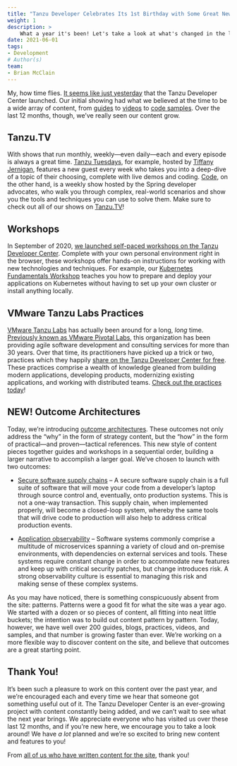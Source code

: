 ```yaml
---
title: "Tanzu Developer Celebrates Its 1st Birthday with Some Great New Features!"
weight: 1
description: >
    What a year it's been! Let's take a look at what's changed in the last 12 months, including a new feature launching today!
date: 2021-06-01
tags:
- Development
# Author(s)
team: 
- Brian McClain
---
```


My, how time flies. [It seems like just yesterday](/blog/a-place-to-build-apps-and-build-skills/) that the Tanzu Developer Center launched. Our initial showing had what we believed at the time to be a wide array of content, from [guides](/guides) to [videos](/videos) to [code samples](/samples). Over the last 12 months, though, we’ve really seen our content grow.

## Tanzu.TV

With shows that run monthly, weekly—even daily—each and every episode is always a great time. [Tanzu Tuesdays](/tv/tanzu-tuesdays/), for example, hosted by [Tiffany Jernigan](/team/tiffany-jernigan/), features a new guest every week who takes you into a deep-dive of a topic of their choosing, complete with live demos and coding. [Code](/tv/code/), on the other hand, is a weekly show hosted by the Spring developer advocates, who walk you through complex, real-world scenarios and show you the tools and techniques you can use to solve them. Make sure to check out all of our shows on [Tanzu.TV](/tv)!

## Workshops

In September of 2020, [we launched self-paced workshops on the Tanzu Developer Center](/blog/highlights-of-the-springone-2020-self-paced-workshops-and-their-new-home/). Complete with your own personal environment right in the browser, these workshops offer hands-on instructions for working with new technologies and techniques. For example, our [Kubernetes Fundamentals Workshop](/workshops/lab-k8s-fundamentals/) teaches you how to prepare and deploy your applications on Kubernetes without having to set up your own cluster or install anything locally.

## VMware Tanzu Labs Practices

[VMware Tanzu Labs](https://tanzu.vmware.com/labs) has actually been around for a long, _long_ time. [Previously known as VMware Pivotal Labs](https://tanzu.vmware.com/content/blog/vmware-tanzu-labs-new-name), this organization has been providing agile software development and consulting services for more than 30 years. Over that time, its practitioners have picked up a trick or two, practices which they happily [share on the Tanzu Developer Center for free](https://tanzu.vmware.com/content/blog-tag-devops-best-practices/kubernetes-guides-software-development-practices-vmware-tanzu-labs-open-source). These practices comprise a wealth of knowledge gleaned from building modern applications, developing products, modernizing existing applications, and working with distributed teams. [Check out the practices today](/practices)!

## NEW! Outcome Architectures

Today, we’re introducing [outcome architectures](/outcomes). These outcomes not only address the “why” in the form of strategy content, but the “how” in the form of practical—and proven—tactical references. This new style of content pieces together guides and workshops in a sequential order, building a larger narrative to accomplish a larger goal. We’ve chosen to launch with two outcomes:

- [Secure software supply chains](/outcomes/secure-software-supply-chain/) – A secure software supply chain is a full suite of software that will move your code from a developer’s laptop through source control and, eventually, onto production systems. This is not a one-way transaction. This supply chain, when implemented properly, will become a closed-loop system, whereby the same tools that will drive code to production will also help to address critical production events.

- [Application observability](/outcomes/application-observability/) – Software systems commonly comprise a multitude of microservices spanning a variety of cloud and on-premise environments, with dependencies on external services and tools. These systems require constant change in order to accommodate new features and keep up with critical security patches, but change introduces risk. A strong observability culture is essential to managing this risk and making sense of these complex systems.

As you may have noticed, there is something conspicuously absent from the site: patterns. Patterns were a good fit for what the site was a year ago. We started with a dozen or so pieces of content, all fitting into neat little buckets; the intention was to build out content pattern by pattern. Today, however, we have well over 200 guides, blogs, practices, videos, and samples, and that number is growing faster than ever. We’re working on a more flexible way to discover content on the site, and believe that outcomes are a great starting point.

## Thank You!

It’s been such a pleasure to work on this content over the past year, and we’re encouraged each and every time we hear that someone got something useful out of it. The Tanzu Developer Center is an ever-growing project with content constantly being added, and we can’t wait to see what the next year brings. We appreciate everyone who has visited us over these last 12 months, and if you’re new here, we encourage you to take a look around! We have _a lot_ planned and we’re so excited to bring new content and features to you!

From [all of us who have written content for the site](/team), thank you!
